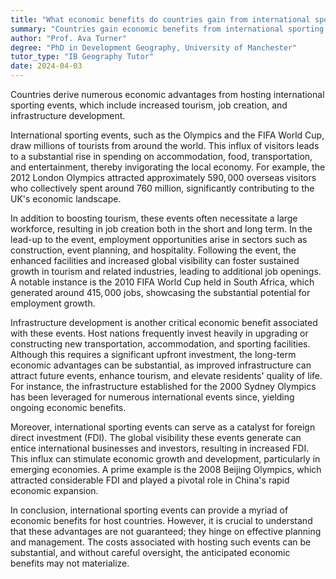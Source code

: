 ```yaml
---
title: "What economic benefits do countries gain from international sporting events?"
summary: "Countries gain economic benefits from international sporting events through increased tourism, job creation, and infrastructure development."
author: "Prof. Ava Turner"
degree: "PhD in Development Geography, University of Manchester"
tutor_type: "IB Geography Tutor"
date: 2024-04-03
---
```


Countries derive numerous economic advantages from hosting international sporting events, which include increased tourism, job creation, and infrastructure development. 

International sporting events, such as the Olympics and the FIFA World Cup, draw millions of tourists from around the world. This influx of visitors leads to a substantial rise in spending on accommodation, food, transportation, and entertainment, thereby invigorating the local economy. For example, the 2012 London Olympics attracted approximately $590,000$ overseas visitors who collectively spent around $760$ million, significantly contributing to the UK's economic landscape.

In addition to boosting tourism, these events often necessitate a large workforce, resulting in job creation both in the short and long term. In the lead-up to the event, employment opportunities arise in sectors such as construction, event planning, and hospitality. Following the event, the enhanced facilities and increased global visibility can foster sustained growth in tourism and related industries, leading to additional job openings. A notable instance is the 2010 FIFA World Cup held in South Africa, which generated around $415,000$ jobs, showcasing the substantial potential for employment growth.

Infrastructure development is another critical economic benefit associated with these events. Host nations frequently invest heavily in upgrading or constructing new transportation, accommodation, and sporting facilities. Although this requires a significant upfront investment, the long-term economic advantages can be substantial, as improved infrastructure can attract future events, enhance tourism, and elevate residents' quality of life. For instance, the infrastructure established for the 2000 Sydney Olympics has been leveraged for numerous international events since, yielding ongoing economic benefits.

Moreover, international sporting events can serve as a catalyst for foreign direct investment (FDI). The global visibility these events generate can entice international businesses and investors, resulting in increased FDI. This influx can stimulate economic growth and development, particularly in emerging economies. A prime example is the 2008 Beijing Olympics, which attracted considerable FDI and played a pivotal role in China's rapid economic expansion.

In conclusion, international sporting events can provide a myriad of economic benefits for host countries. However, it is crucial to understand that these advantages are not guaranteed; they hinge on effective planning and management. The costs associated with hosting such events can be substantial, and without careful oversight, the anticipated economic benefits may not materialize.
    